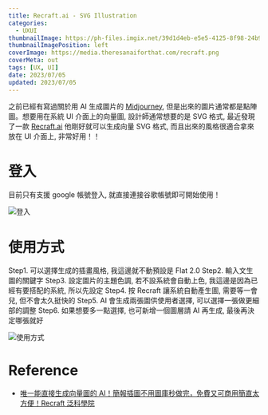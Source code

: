 ```yaml
---
title: Recraft.ai - SVG Illustration
categories:
  - UXUI
thumbnailImage: https://ph-files.imgix.net/39d1d4eb-e5e5-4125-8f98-24b9cfa940b6.png?auto=format
thumbnailImagePosition: left
coverImage: https://media.theresanaiforthat.com/recraft.png
coverMeta: out
tags: [UX, UI]
date: 2023/07/05
updated: 2023/07/05
---
```


之前已經有寫過關於用 AI 生成圖片的 [Midjourney](http://annilla.github.io/2022/09/14/UXUI/Midjourney-AI-Art/), 但是出來的圖片通常都是點陣圖。想要用在系統 UI 介面上的向量圖, 設計師通常想要的是 SVG 格式, 最近發現了一款 [Recraft.ai](https://www.recraft.ai/) 他剛好就可以生成向量 SVG 格式, 而且出來的風格很適合拿來放在 UI 介面上, 非常好用！！

<!--more-->

# 登入

目前只有支援 google 帳號登入, 就直接連接谷歌帳號即可開始使用！

![登入](https://lh3.googleusercontent.com/pw/AJFCJaVLf3p2EaceGu9gfPNY7T2gF7Wpbx3O9iga5MGRtnyxt-WsibqPfcVQ1TNbObfGQ5b74SGxribbqctw5J4KLstYx_30IktklmW1jw91KwVl_R-B6-77gRIt3Ss_Kqspi19POBBIWX1dZOzyMLTwbQ607g=w2560-h1378-s-no?authuser=0)

# 使用方式

Step1. 可以選擇生成的插畫風格, 我這邊就不動預設是 Flat 2.0
Step2. 輸入文生圖的關鍵字
Step3. 設定圖片的主題色調, 若不設系統會自動上色, 我這邊是因為已經有要搭配的系統, 所以先設定
Step4. 按 Recraft 讓系統自動產生圖, 需要等一會兒, 但不會太久挺快的
Step5. AI 會生成兩張圖供使用者選擇, 可以選擇一張做更細部的調整
Step6. 如果想要多一點選擇, 也可新增一個圖層請 AI 再生成, 最後再決定哪張就好

![使用方式](https://lh3.googleusercontent.com/pw/AJFCJaXHuliyqP_lcwUx-Pw1ExDMvrmAdKq7TbxkfXFkYN9Hd742T6FuHVZqXLz-3qeoIDJ7NUh35BxXJQfC7es-bZMpVzc_6OxClMdtJHAYlkTuYXf50dl480hAWYmqKm0gjdFgSIHAT7UG1RZeKiBQe7dnGg=w2560-h1372-s-no?authuser=0)

# Reference

* [唯一能直接生成向量圖的 AI！簡報插圖不用圖庫秒做完，免費又可商用簡直太方便！Recraft 泛科學院](https://www.youtube.com/watch?v=YafXjy06cSw&t=104s)
